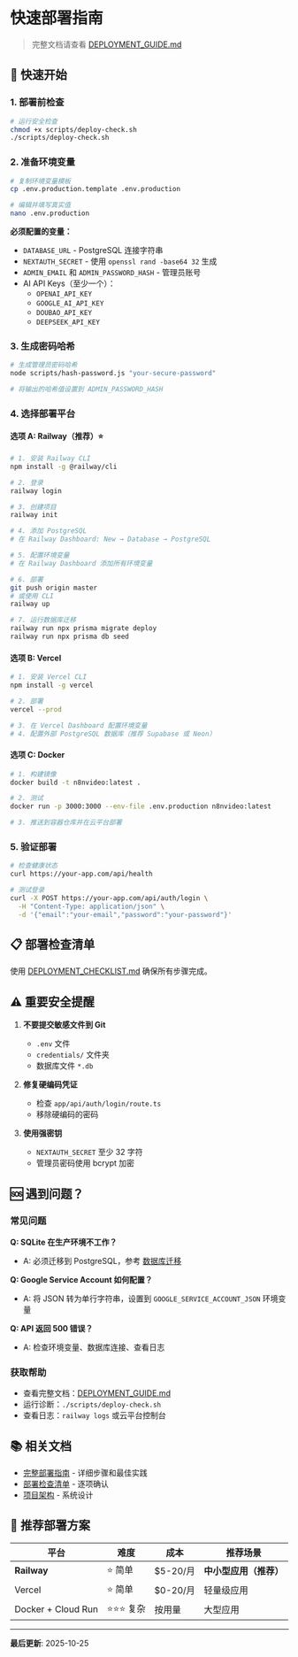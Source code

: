 # 快速部署指南

> 完整文档请查看 [DEPLOYMENT_GUIDE.md](./DEPLOYMENT_GUIDE.md)

## 🚀 快速开始

### 1. 部署前检查

```bash
# 运行安全检查
chmod +x scripts/deploy-check.sh
./scripts/deploy-check.sh
```

### 2. 准备环境变量

```bash
# 复制环境变量模板
cp .env.production.template .env.production

# 编辑并填写真实值
nano .env.production
```

**必须配置的变量：**
- `DATABASE_URL` - PostgreSQL 连接字符串
- `NEXTAUTH_SECRET` - 使用 `openssl rand -base64 32` 生成
- `ADMIN_EMAIL` 和 `ADMIN_PASSWORD_HASH` - 管理员账号
- AI API Keys（至少一个）：
  - `OPENAI_API_KEY`
  - `GOOGLE_AI_API_KEY`
  - `DOUBAO_API_KEY`
  - `DEEPSEEK_API_KEY`

### 3. 生成密码哈希

```bash
# 生成管理员密码哈希
node scripts/hash-password.js "your-secure-password"

# 将输出的哈希值设置到 ADMIN_PASSWORD_HASH
```

### 4. 选择部署平台

#### 选项 A: Railway（推荐）⭐

```bash
# 1. 安装 Railway CLI
npm install -g @railway/cli

# 2. 登录
railway login

# 3. 创建项目
railway init

# 4. 添加 PostgreSQL
# 在 Railway Dashboard: New → Database → PostgreSQL

# 5. 配置环境变量
# 在 Railway Dashboard 添加所有环境变量

# 6. 部署
git push origin master
# 或使用 CLI
railway up

# 7. 运行数据库迁移
railway run npx prisma migrate deploy
railway run npx prisma db seed
```

#### 选项 B: Vercel

```bash
# 1. 安装 Vercel CLI
npm install -g vercel

# 2. 部署
vercel --prod

# 3. 在 Vercel Dashboard 配置环境变量
# 4. 配置外部 PostgreSQL 数据库（推荐 Supabase 或 Neon）
```

#### 选项 C: Docker

```bash
# 1. 构建镜像
docker build -t n8nvideo:latest .

# 2. 测试
docker run -p 3000:3000 --env-file .env.production n8nvideo:latest

# 3. 推送到容器仓库并在云平台部署
```

### 5. 验证部署

```bash
# 检查健康状态
curl https://your-app.com/api/health

# 测试登录
curl -X POST https://your-app.com/api/auth/login \
  -H "Content-Type: application/json" \
  -d '{"email":"your-email","password":"your-password"}'
```

## 📋 部署检查清单

使用 [DEPLOYMENT_CHECKLIST.md](./DEPLOYMENT_CHECKLIST.md) 确保所有步骤完成。

## ⚠️ 重要安全提醒

1. **不要提交敏感文件到 Git**
   - `.env` 文件
   - `credentials/` 文件夹
   - 数据库文件 `*.db`

2. **修复硬编码凭证**
   - 检查 `app/api/auth/login/route.ts`
   - 移除硬编码的密码

3. **使用强密钥**
   - `NEXTAUTH_SECRET` 至少 32 字符
   - 管理员密码使用 bcrypt 加密

## 🆘 遇到问题？

### 常见问题

**Q: SQLite 在生产环境不工作？**
- A: 必须迁移到 PostgreSQL，参考 [数据库迁移](#数据库迁移)

**Q: Google Service Account 如何配置？**
- A: 将 JSON 转为单行字符串，设置到 `GOOGLE_SERVICE_ACCOUNT_JSON` 环境变量

**Q: API 返回 500 错误？**
- A: 检查环境变量、数据库连接、查看日志

### 获取帮助

- 查看完整文档：[DEPLOYMENT_GUIDE.md](./DEPLOYMENT_GUIDE.md)
- 运行诊断：`./scripts/deploy-check.sh`
- 查看日志：`railway logs` 或云平台控制台

## 📚 相关文档

- [完整部署指南](./DEPLOYMENT_GUIDE.md) - 详细步骤和最佳实践
- [部署检查清单](./DEPLOYMENT_CHECKLIST.md) - 逐项确认
- [项目架构](./architecture.md) - 系统设计

## 🎯 推荐部署方案

| 平台 | 难度 | 成本 | 推荐场景 |
|------|------|------|----------|
| **Railway** | ⭐ 简单 | $5-20/月 | **中小型应用（推荐）** |
| Vercel | ⭐ 简单 | $0-20/月 | 轻量级应用 |
| Docker + Cloud Run | ⭐⭐⭐ 复杂 | 按用量 | 大型应用 |

---

**最后更新**: 2025-10-25

